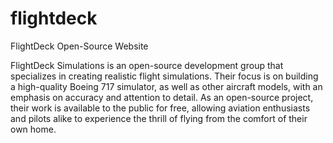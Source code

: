 # flightdeck
FlightDeck Open-Source Website

FlightDeck Simulations is an open-source development group that specializes in creating realistic flight simulations. Their focus is on building a high-quality Boeing 717 simulator, as well as other aircraft models, with an emphasis on accuracy and attention to detail. As an open-source project, their work is available to the public for free, allowing aviation enthusiasts and pilots alike to experience the thrill of flying from the comfort of their own home.